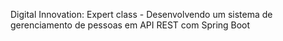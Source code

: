 Digital Innovation: Expert class - Desenvolvendo um sistema de gerenciamento de pessoas em API REST com Spring Boot

